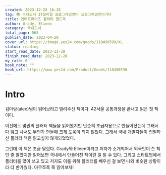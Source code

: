 ```yaml
---
created: 2023-12-28 16:28
tag: 📚 국내도서 IT모바일 프로그래밍언어 프로그래밍언어기타
title: 엔터프라이즈 플러터 핸드북
author: Grady, Elieen
category: 국내도서
total_page: 568
publish_date: 2023-04-20
cover_url: https://image.yes24.com/goods/118490598/XL
status: reading
start_read_date: 2023-12-28
finish_read_date: 2023-12-28
my_rate: 0
book_note: ""
book_url: https://www.yes24.com/Product/Goods/118490598
---
```

# Intro
김아랑(alee)님이 읽어보라고 빌려주신 책이다. 42서울 공통과정을 끝내고 읽은 첫 책이다.

이전에도 몇권의 플러터 책들을 읽어봤지만 단순히 초급자용으로 만들어졌는데 그래서 다 읽고 나서도 무언가 만들때 크게 도움이 되지 않았다. 그래서 국내 개발자들이 집필하신 플러터 책은 읽고싶지 않게되었었다.

그런데 이 책은 조금 달랐다. Grady와 Elieen이라고 저자가 소개되어서 외국인이 쓴 책인 줄 알았지만 읽어보면 국내에서 만들어진 책이란 걸 알 수 있다. 그리고 스타트업에서 플러터를 많이 쓰고 있고 저자도 이를 위해 플러터를 배우신 걸 보면 나와 비슷한 상황이라 더 반가웠다. 아무쪼록 쭉 읽어보자!